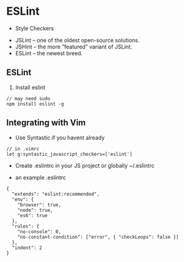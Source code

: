 # ESLint

* Style Checkers
- JSLint – one of the oldest open-source solutions.
- JSHint – the more “featured” variant of JSLint.
- ESLint – the newest breed.

## ESLint

1. Install eslint

```shell
// may need sudo
npm install eslint -g
```

## Integrating with Vim

- Use Syntastic if you havent already

```shell
// in .vimrc
let g:syntastic_javascript_checkers=['eslint']
```

- Create .eslintrc in your JS project or globally ~/.eslintrc

- an example .eslintrc

```shell
{
  "extends": "eslint:recommended",
  "env": {
    "browser": true,
    "node": true,
    "es6": true
  },
  "rules": {
    "no-console": 0,
    "no-constant-condition": ["error", { "checkLoops": false }]
  },
  "indent": 2
}
```
